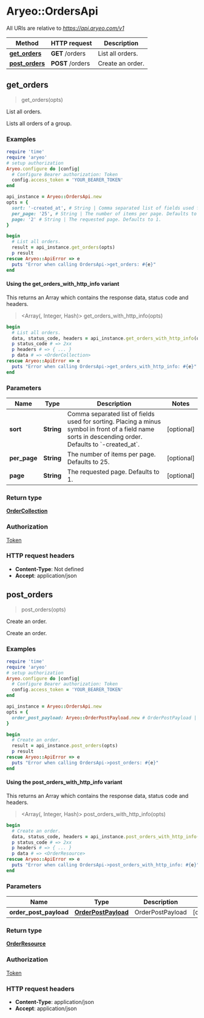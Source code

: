 # Aryeo::OrdersApi

All URIs are relative to *https://api.aryeo.com/v1*

| Method | HTTP request | Description |
| ------ | ------------ | ----------- |
| [**get_orders**](OrdersApi.md#get_orders) | **GET** /orders | List all orders. |
| [**post_orders**](OrdersApi.md#post_orders) | **POST** /orders | Create an order. |


## get_orders

> <OrderCollection> get_orders(opts)

List all orders.

Lists all orders of a group.

### Examples

```ruby
require 'time'
require 'aryeo'
# setup authorization
Aryeo.configure do |config|
  # Configure Bearer authorization: Token
  config.access_token = 'YOUR_BEARER_TOKEN'
end

api_instance = Aryeo::OrdersApi.new
opts = {
  sort: '-created_at', # String | Comma separated list of fields used for sorting. Placing a minus symbol in front of a field name sorts in descending order. Defaults to `-created_at`.
  per_page: '25', # String | The number of items per page. Defaults to 25.
  page: '2' # String | The requested page. Defaults to 1.
}

begin
  # List all orders.
  result = api_instance.get_orders(opts)
  p result
rescue Aryeo::ApiError => e
  puts "Error when calling OrdersApi->get_orders: #{e}"
end
```

#### Using the get_orders_with_http_info variant

This returns an Array which contains the response data, status code and headers.

> <Array(<OrderCollection>, Integer, Hash)> get_orders_with_http_info(opts)

```ruby
begin
  # List all orders.
  data, status_code, headers = api_instance.get_orders_with_http_info(opts)
  p status_code # => 2xx
  p headers # => { ... }
  p data # => <OrderCollection>
rescue Aryeo::ApiError => e
  puts "Error when calling OrdersApi->get_orders_with_http_info: #{e}"
end
```

### Parameters

| Name | Type | Description | Notes |
| ---- | ---- | ----------- | ----- |
| **sort** | **String** | Comma separated list of fields used for sorting. Placing a minus symbol in front of a field name sorts in descending order. Defaults to &#x60;-created_at&#x60;. | [optional] |
| **per_page** | **String** | The number of items per page. Defaults to 25. | [optional] |
| **page** | **String** | The requested page. Defaults to 1. | [optional] |

### Return type

[**OrderCollection**](OrderCollection.md)

### Authorization

[Token](../README.md#Token)

### HTTP request headers

- **Content-Type**: Not defined
- **Accept**: application/json


## post_orders

> <OrderResource> post_orders(opts)

Create an order.

Create an order.

### Examples

```ruby
require 'time'
require 'aryeo'
# setup authorization
Aryeo.configure do |config|
  # Configure Bearer authorization: Token
  config.access_token = 'YOUR_BEARER_TOKEN'
end

api_instance = Aryeo::OrdersApi.new
opts = {
  order_post_payload: Aryeo::OrderPostPayload.new # OrderPostPayload | OrderPostPayload
}

begin
  # Create an order.
  result = api_instance.post_orders(opts)
  p result
rescue Aryeo::ApiError => e
  puts "Error when calling OrdersApi->post_orders: #{e}"
end
```

#### Using the post_orders_with_http_info variant

This returns an Array which contains the response data, status code and headers.

> <Array(<OrderResource>, Integer, Hash)> post_orders_with_http_info(opts)

```ruby
begin
  # Create an order.
  data, status_code, headers = api_instance.post_orders_with_http_info(opts)
  p status_code # => 2xx
  p headers # => { ... }
  p data # => <OrderResource>
rescue Aryeo::ApiError => e
  puts "Error when calling OrdersApi->post_orders_with_http_info: #{e}"
end
```

### Parameters

| Name | Type | Description | Notes |
| ---- | ---- | ----------- | ----- |
| **order_post_payload** | [**OrderPostPayload**](OrderPostPayload.md) | OrderPostPayload | [optional] |

### Return type

[**OrderResource**](OrderResource.md)

### Authorization

[Token](../README.md#Token)

### HTTP request headers

- **Content-Type**: application/json
- **Accept**: application/json

